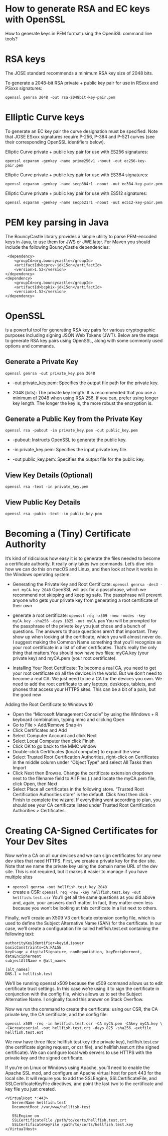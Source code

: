 # How to generate RSA and EC keys with OpenSSL
How to generate keys in PEM format using the OpenSSL command line tools?

# RSA keys
The JOSE standard recommends a minimum RSA key size of 2048 bits.

To generate a 2048-bit RSA private + public key pair for use in RSxxx and PSxxx signatures:

```openssl genrsa 2048 -out rsa-2048bit-key-pair.pem ```

# Elliptic Curve keys
To generate an EC key pair the curve designation must be specified. Note that JOSE ESxxx signatures require P-256, P-384 and P-521 curves (see their corresponding OpenSSL identifiers below).

Elliptic Curve private + public key pair for use with ES256 signatures:

```openssl ecparam -genkey -name prime256v1 -noout -out ec256-key-pair.pem```

Elliptic Curve private + public key pair for use with ES384 signatures:

```openssl ecparam -genkey -name secp384r1 -noout -out ec384-key-pair.pem```

Elliptic Curve private + public key pair for use with ES512 signatures:

```openssl ecparam -genkey -name secp521r1 -noout -out ec512-key-pair.pem```

# PEM key parsing in Java
The BouncyCastle library provides a simple utility to parse PEM-encoded keys in Java, to use them for JWS or JWE later.
For Maven you should include the following BouncyCastle dependencies:
```
 <dependency>
    <groupId>org.bouncycastle</groupId>
    <artifactId>bcprov-jdk15on</artifactId>
    <version>1.52</version>
</dependency>
<dependency>
    <groupId>org.bouncycastle</groupId>
    <artifactId>bcpkix-jdk15on</artifactId>
    <version>1.52</version>
</dependency>
```

# OpenSSL
is a powerful tool for generating RSA key pairs for various cryptographic purposes including signing JSON Web Tokens (JWT).
Below are the steps to generate RSA key pairs using OpenSSL, along with some commonly used options and commands.

## Generate a Private Key

```
openssl genrsa -out private_key.pem 2048

```

- -out private_key.pem: Specifies the output file path for the private key.

- 2048 (bits): The private key length. It is recommended that you use a minimum of 2048 when using RSA 256. If you can, prefer using longer key length. The longer the key is, the more robust the encryption is.

## Generate a Public Key from the Private Key
```
openssl rsa -pubout -in private_key.pem -out public_key.pem
```

- -pubout: Instructs OpenSSL to generate the public key.

- -in private_key.pem: Specifies the input private key file.

- -out public_key.pem: Specifies the output file for the public key.

## View Key Details (Optional)
```
openssl rsa -text -in private_key.pem

```
## View Public Key Details

```
openssl rsa -pubin -text -in public_key.pem
```


# Becoming a (Tiny) Certificate Authority
It’s kind of ridiculous how easy it is to generate the files needed to become a certificate authority. It really only takes two commands. Let’s dive into how we can do this on macOS and Linux, and then look at how it works in the Windows operating system.

- Generating the Private Key and Root Certificate:
  ```openssl genrsa -des3 -out myCA.key 2048```
OpenSSL will ask for a passphrase, which we recommend not skipping and keeping safe. The passphrase will prevent anyone who gets your private key from generating a root certificate of their own

- generate a root certificate:
  ```openssl req -x509 -new -nodes -key myCA.key -sha256 -days 1825 -out myCA.pem```
  You will be prompted for the passphrase of the private key you just chose and a bunch of questions. The answers to those questions aren’t that important. They show up when looking at the certificate, which you will almost never do. I suggest making the Common Name something that you’ll recognize as your root certificate in a list of other certificates. That’s really the only thing that matters.You should now have two files: myCA.key (your private key) and myCA.pem (your root certificate).

- Installing Your Root Certificate:
  To become a real CA, you need to get your root certificate on all the devices in the world.
  But we don’t need to become a real CA. We just need to be a CA for the devices you own. We need to add the root certificate to any laptops, desktops, tablets, and phones that access your HTTPS sites. This can be a bit of a pain, but the good new

Adding the Root Certificate to Windows 10

- Open the “Microsoft Management Console” by using the Windows + R keyboard combination, typing mmc and clicking Open
- Go to File > Add/Remove Snap-in
- Click Certificates and Add
- Select Computer Account and click Next
- Select Local Computer then click Finish
- Click OK to go back to the MMC window
- Double-click Certificates (local computer) to expand the view
- Select Trusted Root Certification Authorities, right-click on Certificates in the middle column under “Object Type” and select All Tasks then Import
- Click Next then Browse. Change the certificate extension dropdown next to the filename field to All Files (*.*) and locate the myCA.pem file, click Open, then Next
- Select Place all certificates in the following store. “Trusted Root Certification Authorities store” is the default. Click Next then click - Finish to complete the wizard.
If everything went according to plan, you should see your CA certificate listed under Trusted Root Certification Authorities > Certificates.

# Creating CA-Signed Certificates for Your Dev Sites
Now we’re a CA on all our devices and we can sign certificates for any new dev sites that need HTTPS. First, we create a private key for the dev site. Note that we name the private key using the domain name URL of the dev site. This is not required, but it makes it easier to manage if you have multiple sites
- ```openssl genrsa -out hellfish.test.key 2048```
-  create a CSR: ```openssl req -new -key hellfish.test.key -out hellfish.test.csr```
 You’ll get all the same questions as you did above and, again, your answers don’t matter. In fact, they matter even less because you won’t be looking at this certificate in a list next to others.

Finally, we’ll create an X509 V3 certificate extension config file, which is used to define the Subject Alternative Name (SAN) for the certificate. In our case, we’ll create a configuration file called hellfish.test.ext containing the following text:

```
authorityKeyIdentifier=keyid,issuer
basicConstraints=CA:FALSE
keyUsage = digitalSignature, nonRepudiation, keyEncipherment, dataEncipherment
subjectAltName = @alt_names

[alt_names]
DNS.1 = hellfish.test
```
We’ll be running openssl x509 because the x509 command allows us to edit certificate trust settings. In this case we’re using it to sign the certificate in conjunction with the config file, which allows us to set the Subject Alternative Name. I originally found this answer on Stack Overflow.

Now we run the command to create the certificate: using our CSR, the CA private key, the CA certificate, and the config file:

```
openssl x509 -req -in hellfish.test.csr -CA myCA.pem -CAkey myCA.key \
-CAcreateserial -out hellfish.test.crt -days 825 -sha256 -extfile hellfish.test.ext
```
We now have three files: hellfish.test.key (the private key), hellfish.test.csr (the certificate signing request, or csr file), and hellfish.test.crt (the signed certificate). We can configure local web servers to use HTTPS with the private key and the signed certificate.

If you’re on Linux or Windows using Apache, you’ll need to enable the Apache SSL mod, and configure an Apache virtual host for port 443 for the local site. It will require you to add the SSLEngine, SSLCertificateFile, and SSLCertificateKeyFile directives, and point the last two to the certificate and key file you just created.
```
<VirtualHost *:443>
   ServerName hellfish.test
   DocumentRoot /var/www/hellfish-test

   SSLEngine on
   SSLCertificateFile /path/to/certs/hellfish.test.crt
   SSLCertificateKeyFile /path/to/certs/hellfish.test.key
</VirtualHost>

```
